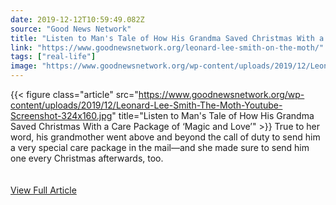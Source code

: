 ```yaml
---
date: 2019-12-12T10:59:49.082Z 
source: "Good News Network" 
title: "Listen to Man's Tale of How His Grandma Saved Christmas With a Care Package of ‘Magic and Love’" 
link: "https://www.goodnewsnetwork.org/leonard-lee-smith-on-the-moth/" 
tags: ["real-life"] 
image: "https://www.goodnewsnetwork.org/wp-content/uploads/2019/12/Leonard-Lee-Smith-The-Moth-Youtube-Screenshot-324x160.jpg" 
---
```

{{< figure class="article" src="https://www.goodnewsnetwork.org/wp-content/uploads/2019/12/Leonard-Lee-Smith-The-Moth-Youtube-Screenshot-324x160.jpg" title="Listen to Man's Tale of How His Grandma Saved Christmas With a Care Package of ‘Magic and Love’" >}}
True to her word, his grandmother went above and beyond the call of duty to send him a very special care package in the mail—and she made sure to send him one every Christmas afterwards, too.
<br/><br/><br/>
<a href='https://www.goodnewsnetwork.org/leonard-lee-smith-on-the-moth/' class='btn' target='_blank'>View Full Article</a>